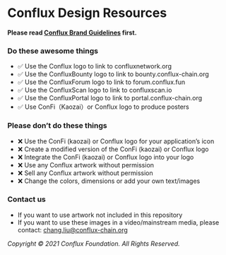 # Conflux Design Resources

**Please read [Conflux Brand Guidelines](https://github.com/Conflux-Chain/design-resource-lab/blob/master/Conflux%20Brand%20Guidelines.pdf) first.**

### Do these awesome things

- ✅ Use the Conflux logo to link to confluxnetwork.org
- ✅ Use the ConfluxBounty logo to link to bounty.conflux-chain.org
- ✅ Use the ConfluxForum logo to link to forum.conflux.fun
- ✅ Use the ConfluxScan logo to link to confluxscan.io
- ✅ Use the ConfluxPortal logo to link to portal.conflux-chain.org
- ✅ Use ConFi（Kaozai）or Conflux logo to produce posters


### Please don’t do these things

- ❌ Use the ConFi (kaozai) or Conflux logo for your application’s icon
- ❌ Create a modified version of the ConFi (kaozai) or Conflux logo
- ❌ Integrate the ConFi (kaozai) or Conflux logo into your logo
- ❌ Use any Conflux artwork without permission
- ❌ Sell any Conflux artwork without permission
- ❌ Change the colors, dimensions or add your own text/images


### Contact us

- If you want to use artwork not included in this repository  
- If you want to use these images in a video/mainstream media, please contact: chang.liu@conflux-chain.org  


*Copyright © 2021 Conflux Foundation. All Rights Reserved.*
